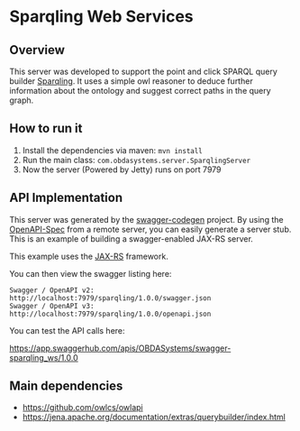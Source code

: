 # Sparqling Web Services

## Overview
This server was developed to support the point and click SPARQL query builder [Sparqling](https://github.com/obdasystems/sparqling).
It uses a simple owl reasoner to deduce further information about the ontology and suggest correct paths in the query graph.

## How to run it
1. Install the dependencies via maven: `mvn install`
2. Run the main class: `com.obdasystems.server.SparqlingServer`
3. Now the server (Powered by Jetty) runs on port 7979

## API Implementation
This server was generated by the [swagger-codegen](https://github.com/swagger-api/swagger-codegen) project. By using the 
[OpenAPI-Spec](https://github.com/swagger-api/swagger-core/wiki) from a remote server, you can easily generate a server stub.  This
is an example of building a swagger-enabled JAX-RS server.

This example uses the [JAX-RS](https://jax-rs-spec.java.net/) framework.

You can then view the swagger listing here:

```
Swagger / OpenAPI v2: http://localhost:7979/sparqling/1.0.0/swagger.json
Swagger / OpenAPI v3: http://localhost:7979/sparqling/1.0.0/openapi.json
```

You can test the API calls here:

https://app.swaggerhub.com/apis/OBDASystems/swagger-sparqling_ws/1.0.0

## Main dependencies

- https://github.com/owlcs/owlapi
- https://jena.apache.org/documentation/extras/querybuilder/index.html
